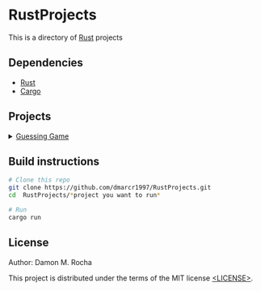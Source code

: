 # RustProjects

This is a directory of [Rust][] projects 

## Dependencies

- [Rust][]
- [Cargo][]

## Projects

<details><summary><a href="./guessing_game">Guessing Game</a></summary><br/>

- Dependencies
    - Rand
    - Rust std

</details>

## Build instructions

```sh
# Clone this repo
git clone https://github.com/dmarcr1997/RustProjects.git
cd	RustProjects/*project you want to run*

# Run
cargo run
```

## License

Author: Damon M. Rocha

This project is distributed under the terms of the MIT license
[&lt;LICENSE&gt;](LICENSE).



[Rust]: https://www.rust-lang.org/
[Cargo]: https://crates.io/
[Guessing Game]: ./guessing_game
